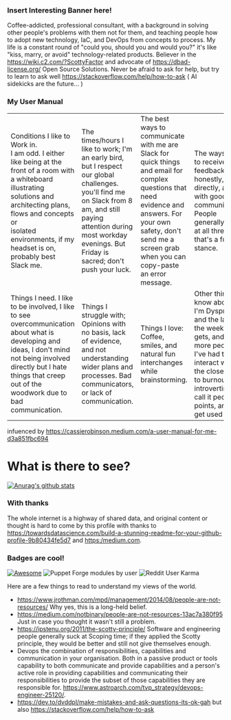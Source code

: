 ### Insert Interesting Banner here!

Coffee-addicted, professional consultant, with a background in solving other people's problems with them not for them, and teaching people how to adopt new technology, IaC, and DevOps from concepts to process. My life is a constant round of "could you, should you and would you?" it's like "kiss, marry, or avoid" technology-related products.  Believer in the https://wiki.c2.com/?ScottyFactor and advocate of https://dbad-license.org/ Open Source Solutions. Never be afraid to ask for help, but try to learn to ask well https://stackoverflow.com/help/how-to-ask ( AI sidekicks are the future... ) 

### My User Manual
|   |   |   |   |
|---|---|---|---|
| Conditions I like to Work in.<br/> I am odd. I either like being at the front of a room with a whiteboard illustrating solutions and architecting plans, flows and concepts or<br /> isolated environments, if my headset is on, probably best Slack me.   | The times/hours I like to work; I'm an early bird, but I respect our global challenges. you'll find me on Slack from 8 am, and still paying attention during most workday evenings. But Friday is sacred; don't push your luck.   | The best ways to communicate with me are Slack for quick things and email for complex questions that need evidence and answers. For your own safety, don't send me a screen grab when you can copy-paste an error message.  |  The ways I like to receive feedback are honestly, directly, and with good communication. People generally suck at all three so that's a fun stance.  |   
| Things I need. I like to be involved, I like to see overcommunication about what is developing and ideas, I don't mind not being involved directly but I hate things that creep out of the woodwork due to bad communication.| Things I struggle with; Opinions with no basis, lack of evidence, and not understanding wider plans and processes. Bad communicators, or lack of communication.   | Things I love: Coffee, smiles, and natural fun interchanges while brainstorming.   | Other things to know about me: I'm Dyspraxic, and the later in the week it gets, and the more people I've had to interact with, the closer I get to burnout and introverting. I call it people points, and they get used up.  |  
 
infuenced by https://cassierobinson.medium.com/a-user-manual-for-me-d3a851fbc694 

# What is there to see? 

[![Anurag's github stats](https://github-readme-stats.vercel.app/api?username=abuxton&show_icons=true)](https://github.com/anuraghazra/github-readme-stats)

### With thanks 
The whole internet is a highway of shared data, and original content or thought is hard to come by this profile with thanks to https://towardsdatascience.com/build-a-stunning-readme-for-your-github-profile-9b80434fe5d7 and <https:/medium.com>.

### Badges are cool!

[![Awesome](https://awesome.re/badge.svg)](https://awesome.re) 
 ![Puppet Forge modules by user](https://img.shields.io/puppetforge/mc/abuxton) ![Reddit User Karma](https://img.shields.io/reddit/user-karma/combined/adept2051)


Here are a few things to read to understand my views of the world.

* https://www.jrothman.com/mpd/management/2014/08/people-are-not-resources/ Why yes, this is a long-held belief.  
* https://medium.com/notbinary/people-are-not-resources-13ac7a380f95 Just in case you thought it wasn't still a problem.
* https://ipstenu.org/2011/the-scotty-principle/ Software and engineering people generally suck at Scoping time; if they applied the Scotty principle, they would be better and still not give themselves enough.
* Devops the combination of responsibilities, capabilities and communication in your organisation. Both in a passive product or tools capability to both communicate and provide capabilities and a person's active role in providing capabilities and communicating their responsibilities to provide the subset of those capabilities they are responsible for. https://www.astroarch.com/tvp_strategy/devops-engineer-25120/.
* https://dev.to/dvddpl/make-mistakes-and-ask-questions-its-ok-gah but also https://stackoverflow.com/help/how-to-ask



